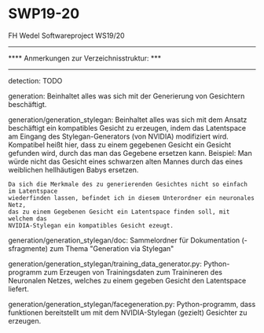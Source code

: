 # SWP19-20
FH Wedel Softwareproject WS19/20





*********************************************
**** Anmerkungen zur Verzeichnisstruktur: ***
*********************************************

detection:
    TODO


generation:
    Beinhaltet alles was sich mit der Generierung von Gesichtern beschäftigt.


generation/generation_stylegan:
    Beinhaltet alles was sich mit dem Ansatz beschäftigt ein kompatibles Gesicht
    zu erzeugen, indem das Latentspace am Eingang des Stylegan-Generators (von NVIDIA)
    modifiziert wird.
    Kompatibel heißt hier, dass zu einem gegebenen Gesicht ein Gesicht gefunden
    wird, durch das man das Gegebene ersetzen kann.
    Beispiel: Man würde nicht das Gesicht eines schwarzen alten Mannes durch das
    eines weiblichen hellhäutigen Babys ersetzen.

    Da sich die Merkmale des zu generierenden Gesichtes nicht so einfach im Latentspace
    wiederfinden lassen, befindet ich in diesem Unterordner ein neuronales Netz,
    das zu einem Gegebenen Gesicht ein Latentspace finden soll, mit welchem das
    NVIDIA-Stylegan ein kompatibles Gesicht ezeugt.


generation/generation_stylegan/doc:
    Sammelordner für Dokumentation (-sfragmente) zum Thema "Generation via Stylegan"


generation/generation_stylegan/training_data_generator.py:
    Python-programm zum Erzeugen von Trainingsdaten zum Trainineren des Neuronalen
    Netzes, welches zu einem gegeben Gesicht den Latentspace liefert.


generation/generation_stylegan/facegeneration.py:
    Python-programm, dass funktionen bereitstellt um mit dem NVIDIA-Stylegan
    (gezielt) Gesichter zu erzeugen.
